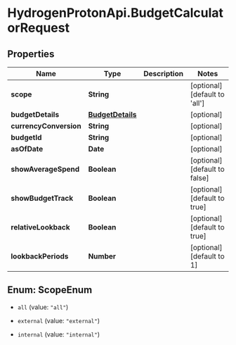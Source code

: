 # HydrogenProtonApi.BudgetCalculatorRequest

## Properties
Name | Type | Description | Notes
------------ | ------------- | ------------- | -------------
**scope** | **String** |  | [optional] [default to 'all']
**budgetDetails** | [**BudgetDetails**](BudgetDetails.md) |  | [optional] 
**currencyConversion** | **String** |  | [optional] 
**budgetId** | **String** |  | [optional] 
**asOfDate** | **Date** |  | [optional] 
**showAverageSpend** | **Boolean** |  | [optional] [default to false]
**showBudgetTrack** | **Boolean** |  | [optional] [default to true]
**relativeLookback** | **Boolean** |  | [optional] [default to true]
**lookbackPeriods** | **Number** |  | [optional] [default to 1]


<a name="ScopeEnum"></a>
## Enum: ScopeEnum


* `all` (value: `"all"`)

* `external` (value: `"external"`)

* `internal` (value: `"internal"`)




